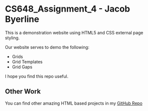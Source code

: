 # CS648_Assignment_4 - Jacob Byerline

This is a demonstration website using HTML5 and CSS external page styling. 

Our website serves to demo the following:
- Grids
- Grid Templates
- Grid Gaps

I hope you find this repo useful.

## Other Work

You can find other amazing HTML based projects in my [GitHub Repo](https://github.com/jbyerline)
